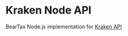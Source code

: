 # Kraken Node API
BearTax Node.js implementation for [Kraken API](https://www.kraken.com/features/api)
